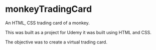 # monkeyTradingCard
An HTML, CSS trading card of a monkey.

This was built as a project for Udemy
it was built using HTML and CSS.

The objective was to create a virtual trading card.
